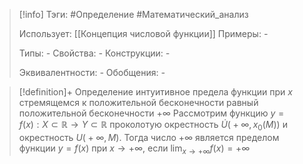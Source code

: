 > [!info]
> Тэги: #Определение #Математический_анализ   
> 
> Использует: [[Концепция числовой функции]]
> Примеры: *-*
> 
> Типы: *-*
> Свойства: *-*
> Конструкции: *-*
> 
> Эквивалентности: *-*
> Обобщения: *-*

> [!definition]+ Определение интуитивное предела функции при $x$ стремящемся к положительной бесконечности равный положительной бесконечности $+\infty$
> Рассмотрим функцию $y=f(x):X \subset \mathbb{R}\rightarrow Y \subset \mathbb{R}$ проколотую окрестность $\dot U\big(+\infty, x_0(M)\big)$ и окрестность $U\big(+\infty, M\big)$. Тогда число $+\infty$ является пределом функции $y = f(x)$ при $x \to +\infty$, если $\displaystyle\lim_{x \to +\infty} f(x) = +\infty$   